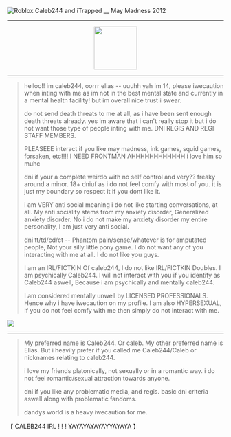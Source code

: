 
![Roblox Caleb244 and iTrapped __ May Madness 2012](https://github.com/user-attachments/assets/3e2c46f0-d08c-4d97-8e87-0348d128a7eb)

----------------------------------------------------------------------------------------------------------------------------

  <p align="center">
 <img width="100" height="100" src="[download (1)](https://github.com/user-attachments/assets/050d4073-066f-4b85-81d1-ac2191e82f1e)">
   
----------------------------------------------------------------------------------------------------------------------------

> helloo!! im caleb244, oorrr elias -- uuuhh yah im 14, please iwecaution when inting with me as im not in the best mental state and currently in a mental health facility! but im overall nice trust i swear.
>
> do not send death threats to me at all, as i have been sent enough death threats already. yes im aware that i can't really stop it but i do not want those type of people inting with me. DNI REGIS AND REGI STAFF MEMBERS.
>
> PLEASEEE interact if you like may madness, ink games, squid games, forsaken, etc!!!! I NEED FRONTMAN AHHHHHHHHHHHH i love him so muhc
>
> dni if your a complete weirdo with no self control and very?? freaky around a minor. 18+ dniuf as i do not feel comfy with most of you. it is just my boundary so respect it if you dont like it.
>
> i am VERY anti social meaning i do not like starting conversations, at all. My anti sociality stems from my anxiety disorder, Generalized anxiety disorder. No i do not make my anxiety disorder my entire personality, I am just very anti social.
>
>
> dni tt/td/cd/ct -- Phantom pain/sense/whatever is for amputated people, Not your silly little pony game. I do not want any of you interacting with me at all. I do not like you guys.
>
> I am an IRL/FICTKIN Of caleb244, I do not like IRL/FICTKIN Doubles. I am psychically Caleb244. I will not interact with you if you identify as Caleb244 aswell, Because i am psychically and mentally caleb244.
>
> I am considered mentally unwell by LICENSED PROFESSIONALS. Hence why i have iwecaution on my profile. I am also HYPERSEXUAL, If you do not feel comfy with me then simply do not interact with me.




![](https://komarev.com/ghpvc/?username=ELLERN4TE&color=000000&label=FORUMMESSAGES&style=for-the-badge)

------------------------------------------------------------------------------------------------------------------------------------------------------------------------------------

> My preferred name is Caleb244. Or caleb. My other preferred name is Elias. But i heavily prefer if you called me Caleb244/Caleb or nicknames relating to caleb244.
>
> i love my friends platonically, not sexually or in a romantic way. i do not feel romantic/sexual attraction towards anyone.
>
> dni if you like any problematic media, and regis. basic dni criteria aswell along with problematic fandoms.
>
> dandys world is a heavy iwecaution for me.

【  CALEB244 IRL ! ! ! YAYAYAYAYAYYAYAYA  】　



